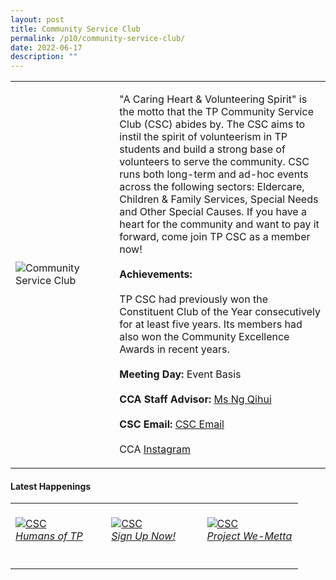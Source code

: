 ```yaml
---
layout: post
title: Community Service Club
permalink: /p10/community-service-club/
date: 2022-06-17
description: ""
---
```


<div>
    <table>
        <tr>
            <td style="width:33%"><image src="/images/CCA_csc.jpg" style="display:block;margin-left:auto;margin-right:auto;" alt="Community Service Club"></image></td>
            <td>
                <p>
                    "A Caring Heart & Volunteering Spirit" is the motto that the TP Community Service Club (CSC) abides by. The CSC aims to instil the spirit of volunteerism in TP students and build a strong base of volunteers to serve the community. CSC runs both long-term and ad-hoc events across the following sectors: Eldercare, Children & Family Services, Special Needs and Other Special Causes. If you have a heart for the community and want to pay it forward, come join TP CSC as a member now!<br>
                    <br>
                    <b>Achievements:</b><br>
                    <br>TP CSC had previously won the Constituent Club of the Year consecutively for at least five years. Its members had also won the Community Excellence Awards in recent years.<br>
                    <br>
                    <b>Meeting Day:</b> Event Basis<br>
                    <br>
                    <b>CCA Staff Advisor:</b> <a href="mailto:NG_Qihui@tp.edu.sg">Ms Ng Qihui</a> <br>
                    <br>
                    <b>CSC Email:</b> <a href="mailto:csc@student.tp.edu.sg">CSC Email</a><br>
                    <br>
                    CCA <a href="https://www.instagram.com/tp_csc">Instagram</a>
                </p>
            </td>
        </tr>
    </table>
</div>

#### Latest Happenings

<div>
    <table>
        <tr>
            <td style="width:33%"><br>
                <a href="https://www.instagram.com/p/CdkNJPgJjB7/">
                    <image src="/images/P10/CSC_Humans of TP.png" style="display:block;margin-left:auto;margin-right:auto;" alt="CSC">
                    <h6 style="margin-top:0%">Humans of TP</h6>
                    </image>
                </a>
            </td>
            <td style="width:33%"><br>
                <a href="https://www.instagram.com/p/Cc2N4NWJz4M/">
                    <image src="/images/P10/CSC_Sign up now!.png" style="display:block;margin-left:auto;margin-right:auto;" alt="CSC">
                    <h6 style="margin-top:0%">Sign Up Now!</h6>
                    </image>
                </a>
            </td>
            <td style="width:33%"><br>
                <a href="https://www.instagram.com/p/CaojPUlve-U/">
                    <image src="/images/P10/CSC_Project We-Metta.png" style="display:block;margin-left:auto;margin-right:auto;" alt="CSC">
                    <h6 style="margin-top:0%">Project We-Metta</h6>
                    </image>
                </a>
            </td>
        </tr>
    </table>
</div>